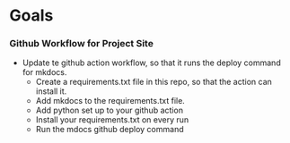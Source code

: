 
# Goals

### Github Workflow for Project Site
- Update te github action workflow, so that it runs the deploy command for mkdocs.
    - Create a requirements.txt file in this repo, so that the action can install it.
    - Add mkdocs to the requirements.txt file.
    - Add python set up to your github action
    - Install your requirements.txt on every run
    - Run the mdocs github deploy command
